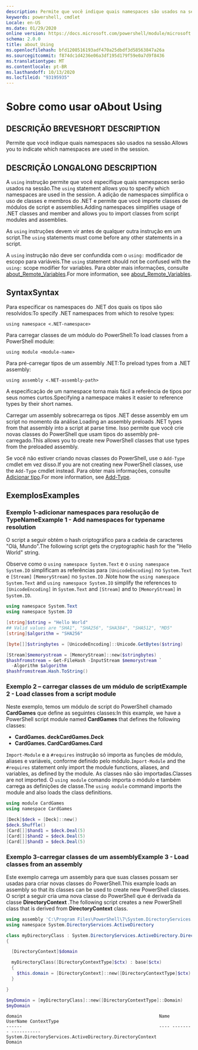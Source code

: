 ```yaml
---
description: Permite que você indique quais namespaces são usados na sessão.
keywords: powershell, cmdlet
Locale: en-US
ms.date: 01/29/2020
online version: https://docs.microsoft.com/powershell/module/microsoft.powershell.core/about/about_using?view=powershell-7&WT.mc_id=ps-gethelp
schema: 2.0.0
title: about_Using
ms.openlocfilehash: bfd1208516193adf470a25dbdf3d58563847a26a
ms.sourcegitcommit: f874dc1d4236e06a3df195d179f59e0a7d9f8436
ms.translationtype: MT
ms.contentlocale: pt-BR
ms.lasthandoff: 10/13/2020
ms.locfileid: "93195935"
---
```

# <a name="about-using"></a><span data-ttu-id="bbf2a-104">Sobre como usar o</span><span class="sxs-lookup"><span data-stu-id="bbf2a-104">About Using</span></span>

## <a name="short-description"></a><span data-ttu-id="bbf2a-105">DESCRIÇÃO BREVE</span><span class="sxs-lookup"><span data-stu-id="bbf2a-105">SHORT DESCRIPTION</span></span>
<span data-ttu-id="bbf2a-106">Permite que você indique quais namespaces são usados na sessão.</span><span class="sxs-lookup"><span data-stu-id="bbf2a-106">Allows you to indicate which namespaces are used in the session.</span></span>

## <a name="long-description"></a><span data-ttu-id="bbf2a-107">DESCRIÇÃO LONGA</span><span class="sxs-lookup"><span data-stu-id="bbf2a-107">LONG DESCRIPTION</span></span>

<span data-ttu-id="bbf2a-108">A `using` instrução permite que você especifique quais namespaces serão usados na sessão.</span><span class="sxs-lookup"><span data-stu-id="bbf2a-108">The `using` statement allows you to specify which namespaces are used in the session.</span></span> <span data-ttu-id="bbf2a-109">A adição de namespaces simplifica o uso de classes e membros do .NET e permite que você importe classes de módulos de script e assemblies.</span><span class="sxs-lookup"><span data-stu-id="bbf2a-109">Adding namespaces simplifies usage of .NET classes and member and allows you to import classes from script modules and assemblies.</span></span>

<span data-ttu-id="bbf2a-110">As `using` instruções devem vir antes de qualquer outra instrução em um script.</span><span class="sxs-lookup"><span data-stu-id="bbf2a-110">The `using` statements must come before any other statements in a script.</span></span>

<span data-ttu-id="bbf2a-111">A `using` instrução não deve ser confundida com o `using:` modificador de escopo para variáveis.</span><span class="sxs-lookup"><span data-stu-id="bbf2a-111">The `using` statement should not be confused with the `using:` scope modifier for variables.</span></span> <span data-ttu-id="bbf2a-112">Para obter mais informações, consulte [about_Remote_Variables](about_Remote_Variables.md).</span><span class="sxs-lookup"><span data-stu-id="bbf2a-112">For more information, see [about_Remote_Variables](about_Remote_Variables.md).</span></span>

## <a name="syntax"></a><span data-ttu-id="bbf2a-113">Syntax</span><span class="sxs-lookup"><span data-stu-id="bbf2a-113">Syntax</span></span>

<span data-ttu-id="bbf2a-114">Para especificar os namespaces do .NET dos quais os tipos são resolvidos:</span><span class="sxs-lookup"><span data-stu-id="bbf2a-114">To specify .NET namespaces from which to resolve types:</span></span>

```
using namespace <.NET-namespace>
```

<span data-ttu-id="bbf2a-115">Para carregar classes de um módulo do PowerShell:</span><span class="sxs-lookup"><span data-stu-id="bbf2a-115">To load classes from a PowerShell module:</span></span>

```
using module <module-name>
```

<span data-ttu-id="bbf2a-116">Para pré-carregar tipos de um assembly .NET:</span><span class="sxs-lookup"><span data-stu-id="bbf2a-116">To preload types from a .NET assembly:</span></span>

```
using assembly <.NET-assembly-path>
```

<span data-ttu-id="bbf2a-117">A especificação de um namespace torna mais fácil a referência de tipos por seus nomes curtos.</span><span class="sxs-lookup"><span data-stu-id="bbf2a-117">Specifying a namespace makes it easier to reference types by their short names.</span></span>

<span data-ttu-id="bbf2a-118">Carregar um assembly sobrecarrega os tipos .NET desse assembly em um script no momento da análise.</span><span class="sxs-lookup"><span data-stu-id="bbf2a-118">Loading an assembly preloads .NET types from that assembly into a script at parse time.</span></span> <span data-ttu-id="bbf2a-119">Isso permite que você crie novas classes do PowerShell que usam tipos do assembly pré-carregado.</span><span class="sxs-lookup"><span data-stu-id="bbf2a-119">This allows you to create new PowerShell classes that use types from the preloaded assembly.</span></span>

<span data-ttu-id="bbf2a-120">Se você não estiver criando novas classes do PowerShell, use o `Add-Type` cmdlet em vez disso.</span><span class="sxs-lookup"><span data-stu-id="bbf2a-120">If you are not creating new PowerShell classes, use the `Add-Type` cmdlet instead.</span></span> <span data-ttu-id="bbf2a-121">Para obter mais informações, consulte [Adicionar tipo](xref:Microsoft.PowerShell.Utility.Add-Type).</span><span class="sxs-lookup"><span data-stu-id="bbf2a-121">For more information, see [Add-Type](xref:Microsoft.PowerShell.Utility.Add-Type).</span></span>

## <a name="examples"></a><span data-ttu-id="bbf2a-122">Exemplos</span><span class="sxs-lookup"><span data-stu-id="bbf2a-122">Examples</span></span>

### <a name="example-1---add-namespaces-for-typename-resolution"></a><span data-ttu-id="bbf2a-123">Exemplo 1-adicionar namespaces para resolução de TypeName</span><span class="sxs-lookup"><span data-stu-id="bbf2a-123">Example 1 - Add namespaces for typename resolution</span></span>

<span data-ttu-id="bbf2a-124">O script a seguir obtém o hash criptográfico para a cadeia de caracteres "Olá, Mundo".</span><span class="sxs-lookup"><span data-stu-id="bbf2a-124">The following script gets the cryptographic hash for the "Hello World" string.</span></span>

<span data-ttu-id="bbf2a-125">Observe como o `using namespace System.Text` e o `using namespace System.IO` simplificam as referências para `[UnicodeEncoding]` no `System.Text` e `[Stream]` `[MemoryStream]` no `System.IO` .</span><span class="sxs-lookup"><span data-stu-id="bbf2a-125">Note how the `using namespace System.Text` and `using namespace System.IO` simplify the references to `[UnicodeEncoding]` in `System.Text` and `[Stream]` and to `[MemoryStream]` in `System.IO`.</span></span>

```powershell
using namespace System.Text
using namespace System.IO

[string]$string = "Hello World"
## Valid values are "SHA1", "SHA256", "SHA384", "SHA512", "MD5"
[string]$algorithm = "SHA256"

[byte[]]$stringbytes = [UnicodeEncoding]::Unicode.GetBytes($string)

[Stream]$memorystream = [MemoryStream]::new($stringbytes)
$hashfromstream = Get-FileHash -InputStream $memorystream `
  -Algorithm $algorithm
$hashfromstream.Hash.ToString()
```

### <a name="example-2---load-classes-from-a-script-module"></a><span data-ttu-id="bbf2a-126">Exemplo 2 – carregar classes de um módulo de script</span><span class="sxs-lookup"><span data-stu-id="bbf2a-126">Example 2 - Load classes from a script module</span></span>

<span data-ttu-id="bbf2a-127">Neste exemplo, temos um módulo de script do PowerShell chamado **CardGames** que define as seguintes classes:</span><span class="sxs-lookup"><span data-stu-id="bbf2a-127">In this example, we have a PowerShell script module named **CardGames** that defines the following classes:</span></span>

- <span data-ttu-id="bbf2a-128">**CardGames. deck**</span><span class="sxs-lookup"><span data-stu-id="bbf2a-128">**CardGames.Deck**</span></span>
- <span data-ttu-id="bbf2a-129">**CardGames. Card**</span><span class="sxs-lookup"><span data-stu-id="bbf2a-129">**CardGames.Card**</span></span>

<span data-ttu-id="bbf2a-130">`Import-Module` e a `#requires` instrução só importa as funções de módulo, aliases e variáveis, conforme definido pelo módulo.</span><span class="sxs-lookup"><span data-stu-id="bbf2a-130">`Import-Module` and the `#requires` statement only import the module functions, aliases, and variables, as defined by the module.</span></span> <span data-ttu-id="bbf2a-131">As classes não são importadas.</span><span class="sxs-lookup"><span data-stu-id="bbf2a-131">Classes are not imported.</span></span> <span data-ttu-id="bbf2a-132">O `using module` comando importa o módulo e também carrega as definições de classe.</span><span class="sxs-lookup"><span data-stu-id="bbf2a-132">The `using module` command imports the module and also loads the class definitions.</span></span>

```powershell
using module CardGames
using namespace CardGames

[Deck]$deck = [Deck]::new()
$deck.Shuffle()
[Card[]]$hand1 = $deck.Deal(5)
[Card[]]$hand2 = $deck.Deal(5)
[Card[]]$hand3 = $deck.Deal(5)
```

### <a name="example-3---load-classes-from-an-assembly"></a><span data-ttu-id="bbf2a-133">Exemplo 3-carregar classes de um assembly</span><span class="sxs-lookup"><span data-stu-id="bbf2a-133">Example 3 - Load classes from an assembly</span></span>

<span data-ttu-id="bbf2a-134">Este exemplo carrega um assembly para que suas classes possam ser usadas para criar novas classes do PowerShell.</span><span class="sxs-lookup"><span data-stu-id="bbf2a-134">This example loads an assembly so that its classes can be used to create new PowerShell classes.</span></span> <span data-ttu-id="bbf2a-135">O script a seguir cria uma nova classe do PowerShell que é derivada da classe **DirectoryContext** .</span><span class="sxs-lookup"><span data-stu-id="bbf2a-135">The following script creates a new PowerShell class that is derived from **DirectoryContext** class.</span></span>

```powershell
using assembly 'C:\Program Files\PowerShell\7\System.DirectoryServices.dll'
using namespace System.DirectoryServices.ActiveDirectory

class myDirectoryClass : System.DirectoryServices.ActiveDirectory.DirectoryContext
{

  [DirectoryContext]$domain

  myDirectoryClass([DirectoryContextType]$ctx) : base($ctx)
  {
    $this.domain = [DirectoryContext]::new([DirectoryContextType]$ctx)
  }

}

$myDomain = [myDirectoryClass]::new([DirectoryContextType]::Domain)
$myDomain
```

```Output
domain                                                    Name UserName ContextType
------                                                    ---- -------- -----------
System.DirectoryServices.ActiveDirectory.DirectoryContext                    Domain
```
